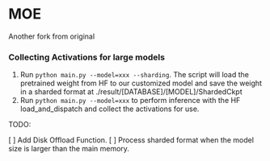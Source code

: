# MOE

Another fork from original

### Collecting Activations for large models

1. Run `python main.py --model=xxx --sharding`. The script will load the pretrained weight from HF to our customized model and save the weight in a sharded format at ./result/[DATABASE]/[MODEL]/ShardedCkpt
2. Run `python main.py --model=xxx` to perform inference with the HF load_and_dispatch and collect the activations for use.

TODO:

[ ] Add Disk Offload Function.
[ ] Process sharded format when the model size is larger than the main memory.